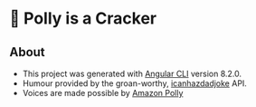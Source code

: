 # 🦜 Polly is a Cracker

## About

- This project was generated with [Angular CLI](https://github.com/angular/angular-cli) version 8.2.0.
- Humour provided by the groan-worthy, [icanhazdadjoke](https://icanhazdadjoke.com/api) API.
- Voices are made possible by [Amazon Polly](https://aws.amazon.com/polly/)
